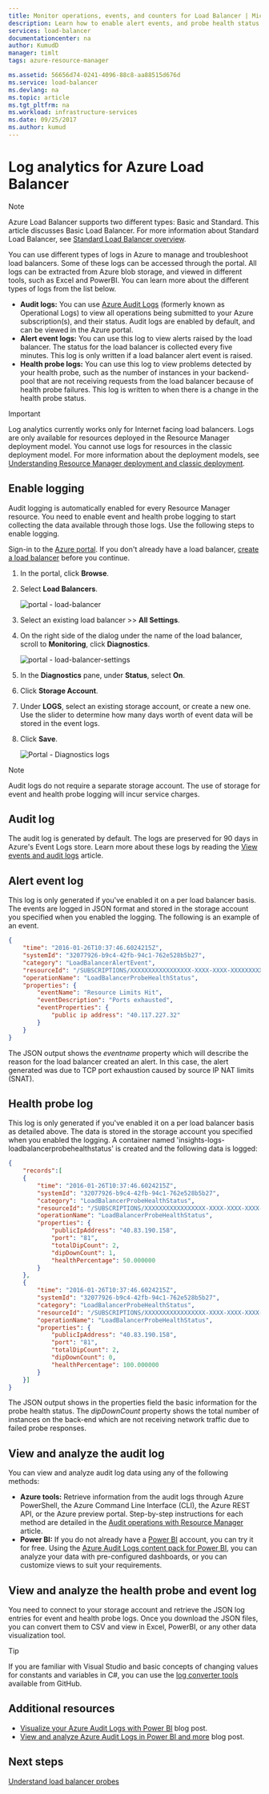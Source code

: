 ```yaml
---
title: Monitor operations, events, and counters for Load Balancer | Microsoft Docs
description: Learn how to enable alert events, and probe health status logging for Azure Load Balancer
services: load-balancer
documentationcenter: na
author: KumudD
manager: timlt
tags: azure-resource-manager

ms.assetid: 56656d74-0241-4096-88c8-aa88515d676d
ms.service: load-balancer
ms.devlang: na
ms.topic: article
ms.tgt_pltfrm: na
ms.workload: infrastructure-services
ms.date: 09/25/2017
ms.author: kumud
---
```


# Log analytics for Azure Load Balancer

>[!NOTE] 
>Azure Load Balancer supports two different types: Basic and Standard. This article discusses Basic Load Balancer. For more information about Standard Load Balancer, see [Standard Load Balancer overview](load-balancer-standard-overview.md).

You can use different types of logs in Azure to manage and troubleshoot load balancers. Some of these logs can be accessed through the portal. All logs can be extracted from Azure blob storage, and viewed in different tools, such as Excel and PowerBI. You can learn more about the different types of logs from the list below.

* **Audit logs:** You can use [Azure Audit Logs](../monitoring-and-diagnostics/insights-debugging-with-events.md) (formerly known as Operational Logs) to view all operations being submitted to your Azure subscription(s), and their status. Audit logs are enabled by default, and can be viewed in the Azure portal.
* **Alert event logs:** You can use this log to view alerts raised by the load balancer. The status for the load balancer is collected every five minutes. This log is only written if a load balancer alert event is raised.
* **Health probe logs:** You can use this log to view problems detected by your health probe, such as the number of instances in your backend-pool that are not receiving requests from the load balancer because of health probe failures. This log is written to when there is a change in the health probe status.

> [!IMPORTANT]
> Log analytics currently works only for Internet facing load balancers. Logs are only available for resources deployed in the Resource Manager deployment model. You cannot use logs for resources in the classic deployment model. For more information about the deployment models, see [Understanding Resource Manager deployment and classic deployment](../azure-resource-manager/resource-manager-deployment-model.md).

## Enable logging

Audit logging is automatically enabled for every Resource Manager resource. You need to enable event and health probe logging to start collecting the data available through those logs. Use the following steps to enable logging.

Sign-in to the [Azure portal](http://portal.azure.com). If you don't already have a load balancer, [create a load balancer](load-balancer-get-started-internet-arm-ps.md) before you continue.

1. In the portal, click **Browse**.
2. Select **Load Balancers**.

    ![portal - load-balancer](./media/load-balancer-monitor-log/load-balancer-browse.png)

3. Select an existing load balancer >> **All Settings**.
4. On the right side of the dialog under the name of the load balancer, scroll to **Monitoring**, click **Diagnostics**.

    ![portal - load-balancer-settings](./media/load-balancer-monitor-log/load-balancer-settings.png)

5. In the **Diagnostics** pane, under **Status**, select **On**.
6. Click **Storage Account**.
7. Under **LOGS**, select an existing storage account, or create a new one. Use the slider to determine how many days worth of event data will be stored in the event logs. 
8. Click **Save**.

    ![Portal - Diagnostics logs](./media/load-balancer-monitor-log/load-balancer-diagnostics.png)

> [!NOTE]
> Audit logs do not require a separate storage account. The use of storage for event and health probe logging will incur service charges.

## Audit log

The audit log is generated by default. The logs are preserved for 90 days in Azure's Event Logs store. Learn more about these logs by reading the [View events and audit logs](../monitoring-and-diagnostics/insights-debugging-with-events.md) article.

## Alert event log

This log is only generated if you've enabled it on a per load balancer basis. The events are logged in JSON format and stored in the storage account you specified when you enabled the logging. The following is an example of an event.

```json
{
    "time": "2016-01-26T10:37:46.6024215Z",
    "systemId": "32077926-b9c4-42fb-94c1-762e528b5b27",
    "category": "LoadBalancerAlertEvent",
    "resourceId": "/SUBSCRIPTIONS/XXXXXXXXXXXXXXXXX-XXXX-XXXX-XXXXXXXXX/RESOURCEGROUPS/RG7/PROVIDERS/MICROSOFT.NETWORK/LOADBALANCERS/WWEBLB",
    "operationName": "LoadBalancerProbeHealthStatus",
    "properties": {
        "eventName": "Resource Limits Hit",
        "eventDescription": "Ports exhausted",
        "eventProperties": {
            "public ip address": "40.117.227.32"
        }
    }
}
```

The JSON output shows the *eventname* property which will describe the reason for the load balancer created an alert. In this case, the alert generated was due to TCP port exhaustion caused by source IP NAT limits (SNAT).

## Health probe log

This log is only generated if you've enabled it on a per load balancer basis as detailed above. The data is stored in the storage account you specified when you enabled the logging. A container named 'insights-logs-loadbalancerprobehealthstatus' is created and the following data is logged:

```json
{
    "records":[
    {
        "time": "2016-01-26T10:37:46.6024215Z",
        "systemId": "32077926-b9c4-42fb-94c1-762e528b5b27",
        "category": "LoadBalancerProbeHealthStatus",
        "resourceId": "/SUBSCRIPTIONS/XXXXXXXXXXXXXXXXX-XXXX-XXXX-XXXX-XXXXXXXXX/RESOURCEGROUPS/RG7/PROVIDERS/MICROSOFT.NETWORK/LOADBALANCERS/WWEBLB",
        "operationName": "LoadBalancerProbeHealthStatus",
        "properties": {
            "publicIpAddress": "40.83.190.158",
            "port": "81",
            "totalDipCount": 2,
            "dipDownCount": 1,
            "healthPercentage": 50.000000
        }
    },
    {
        "time": "2016-01-26T10:37:46.6024215Z",
        "systemId": "32077926-b9c4-42fb-94c1-762e528b5b27",
        "category": "LoadBalancerProbeHealthStatus",
        "resourceId": "/SUBSCRIPTIONS/XXXXXXXXXXXXXXXXX-XXXX-XXXX-XXXX-XXXXXXXXX/RESOURCEGROUPS/RG7/PROVIDERS/MICROSOFT.NETWORK/LOADBALANCERS/WWEBLB",
        "operationName": "LoadBalancerProbeHealthStatus",
        "properties": {
            "publicIpAddress": "40.83.190.158",
            "port": "81",
            "totalDipCount": 2,
            "dipDownCount": 0,
            "healthPercentage": 100.000000
        }
    }]
}
```

The JSON output shows in the properties field the basic information for the probe health status. The *dipDownCount* property shows the total number of instances on the back-end which are not receiving network traffic due to failed probe responses.

## View and analyze the audit log

You can view and analyze audit log data using any of the following methods:

* **Azure tools:** Retrieve information from the audit logs through Azure PowerShell, the Azure Command Line Interface (CLI), the Azure REST API, or the Azure preview portal. Step-by-step instructions for each method are detailed in the [Audit operations with Resource Manager](../azure-resource-manager/resource-group-audit.md) article.
* **Power BI:** If you do not already have a [Power BI](https://powerbi.microsoft.com/pricing) account, you can try it for free. Using the [Azure Audit Logs content pack for Power BI](https://powerbi.microsoft.com/documentation/powerbi-content-pack-azure-audit-logs), you can analyze your data with pre-configured dashboards, or you can customize views to suit your requirements.

## View and analyze the health probe and event log

You need to connect to your storage account and retrieve the JSON log entries for event and health probe logs. Once you download the JSON files, you can convert them to CSV and view in Excel, PowerBI, or any other data visualization tool.

> [!TIP]
> If you are familiar with Visual Studio and basic concepts of changing values for constants and variables in C#, you can use the [log converter tools](https://github.com/Azure-Samples/networking-dotnet-log-converter) available from GitHub.

## Additional resources

* [Visualize your Azure Audit Logs with Power BI](http://blogs.msdn.com/b/powerbi/archive/2015/09/30/monitor-azure-audit-logs-with-power-bi.aspx) blog post.
* [View and analyze Azure Audit Logs in Power BI and more](https://azure.microsoft.com/blog/analyze-azure-audit-logs-in-powerbi-more/) blog post.

## Next steps

[Understand load balancer probes](load-balancer-custom-probe-overview.md)
